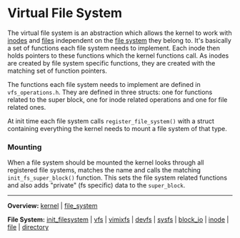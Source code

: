 # Virtual File System

The virtual file system is an abstraction which allows the kernel to work with [inodes](inode.md) and [files](file.md) independent on the [file system](file_system.md) they belong to. It's basically a set of functions each file system needs to implement. Each inode then holds pointers to these functions which the kernel functions call. As inodes are created by file system specific functions, they are created with the matching set of function pointers.

The functions each file system needs to implement are defined in `vfs_operations.h`. They are defined in three structs: one for functions related to the super block, one for inode related operations and one for file related ones.

At init time each file system calls `register_file_system()` with a struct containing everything the kernel needs to mount a file system of that type. 


### Mounting

When a file system should be mounted the kernel looks through all registered file systems, matches the name and calls the matching `init_fs_super_block()` function. This sets the file system related functions and also adds "private" (fs specific) data to the `super_block`.


---
**Overview:** [kernel](kernel.md) | [file_system](file_system.md)

**File System:** [init_filesystem](init_filesystem.md) | [vfs](vfs.md) | [vimixfs](vimixfs/vimixfs.md) | [devfs](devfs.md) | [sysfs](sysfs.md) | [block_io](block_io.md) | [inode](inode.md) | [file](file.md) | [directory](directory.md)

